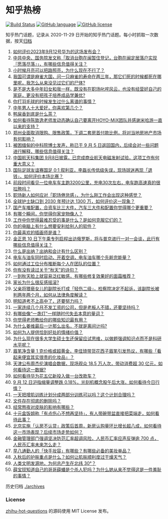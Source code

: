# 知乎热榜
[![Build Status](https://github.com/ToWeLong/zhihu-hot-questions/workflows/CI/badge.svg)](https://github.com/ToWeLong/zhihu-hot-questions/actions)
[![GitHub language](https://img.shields.io/badge/language-golang-orange.svg)](https://golang.org/)
[![GitHub license](https://img.shields.io/github/license/ToWeLong/zhihu-hot-questions)](https://github.com/ToWeLong/zhihu-hot-questions/blob/main/LICENSE)

知乎热门话题，记录从 2020-11-29 日开始的知乎热门话题。每小时抓取一次数据，按天[归档](./archives)

<!-- BEGIN -->

1. [如何评价2023年9月12号华为的这场发布会？](https://www.zhihu.com/question/621666836)
1. [中共中央、国务院发文称「取消台胞在闽暂住登记，台胞在闽定居落户实现『愿落尽落』」，有哪些信息值得关注？](https://www.zhihu.com/question/621690916)
1. [小时候月亮可以把路照亮，为什么现在不行了？](https://www.zhihu.com/question/615203708)
1. [我国可谓是麻雀大国，问一只麻雀的寿命在两三年，那它们死的时候都死在哪里呢，我怎么从来没见过它们的尸体?](https://www.zhihu.com/question/40031505)
1. [是不是大多中年妇女和我一样，既没有在职场叱咤风云，也没有经营好自己的家庭，更没有把孩子培养成品学兼优?](https://www.zhihu.com/question/620784519)
1. [你打羽毛球的时候发生过什么离谱的事情？](https://www.zhihu.com/question/499440466)
1. [中年男人十大爱好，你喜欢第几个？](https://www.zhihu.com/question/616695515)
1. [鸭屎香到底是什么茶？](https://www.zhihu.com/question/490757990)
1. [如何看待陈致逸老师发动态确认自己要离开HOYO-MiX团队并感谢米哈游一直以来的支持？](https://www.zhihu.com/question/621728574)
1. [郑州全面取消限购、限售政策，下调二套房首付款比例，将对当地房地产市场有何影响？](https://www.zhihu.com/question/621737323)
1. [被困缅甸的中科院博士发声，称已于 9 月 5 日返回国内，后续会对一些问题进行解释，哪些信息值得关注？](https://www.zhihu.com/question/621617850)
1. [中国航天科集团 9月8日披露，已完成商业航天电磁发射试验，这项工作有何重大意义？](https://www.zhihu.com/question/621616063)
1. [国际足球友谊赛国足 0:1 叙利亚，李磊长传低级失误，现场球迷再现「退钱」，如何评价本场比赛？](https://www.zhihu.com/question/621703596)
1. [前段时间看见一位电车车主跑3200公里，充电30次左右，电车跑高速真的很拉胯吗？](https://www.zhihu.com/question/615720289)
1. [职场新人如何应对「职场倦怠感」，为什么刚工作会出现这种感觉？](https://www.zhihu.com/question/620979940)
1. [全球护士缺口到 2030 年预计达 1300 万，如何评价这一现象？](https://www.zhihu.com/question/620587865)
1. [国产车堆配置，合资车比三大件，汽车三大件和配置你觉得哪个更重要？](https://www.zhihu.com/question/574194660)
1. [有哪个瞬间，你觉得你家宠物像人？](https://www.zhihu.com/question/299711639)
1. [工作中你觉得最难忍受的事是什么？是如何克服它们的？](https://www.zhihu.com/question/620916337)
1. [你的电脑上有什么想要安利给别人的软件？](https://www.zhihu.com/question/618451816)
1. [你最喜欢的插画师是谁？](https://www.zhihu.com/question/491885658)
1. [金正恩 10 日下午乘专列启程出访俄罗斯，将与普京进行一对一会谈，此行有哪些信息值得关注？](https://www.zhihu.com/question/621528026)
1. [什么是出纳？出纳和会计有什么区别？](https://www.zhihu.com/question/20030390)
1. [电车与油车同时启动，开着空调，电车油车哪个先耗完能量？](https://www.zhihu.com/question/621395576)
1. [如何通过工位分布推断每个人在团队的位置？](https://www.zhihu.com/question/621501858)
1. [你有没有读过关于"秋天"的诗句？](https://www.zhihu.com/question/621713901)
1. [一到秋天脸上就容易泛红敏感，有哪些修复效果好的面霜推荐？](https://www.zhihu.com/question/618787644)
1. [家长为什么很反感摇滚?](https://www.zhihu.com/question/605440300)
1. [父亲将猥亵女儿的副院长打成「轻伤二级」，检察院决定不起诉，该副院长被判两年两个月，如何从法律角度解读？](https://www.zhihu.com/question/621502497)
1. [明知道考不上高中了，还要努力吗？](https://www.zhihu.com/question/620796401)
1. [一家连续几个月不发工资的公司，但是老板人不错，还要坚持吗？](https://www.zhihu.com/question/614264917)
1. [有哪些像“一盏灯”一样随时代失去本意的量词？](https://www.zhihu.com/question/619801068)
1. [你觉得老师教给你的哪些知识最有用？](https://www.zhihu.com/question/621125769)
1. [为什么姜维最后一计那么出名，不就是离间计吗?](https://www.zhihu.com/question/621217527)
1. [如何为人提供恰到好处的情绪价值？](https://www.zhihu.com/question/577187416)
1. [为什么现在很多大学生硕士生还保留应试思维，以做题强调知识点而不是科研水平呢？](https://www.zhihu.com/question/537731762)
1. [眉笔净含量 1 克价格或超黄金，李佳琦带货花西子眉笔引发热议，有哪些「看起来便宜其实很贵的化妆品」？](https://www.zhihu.com/question/621490968)
1. [天津公布周杰伦演唱会数据，现场观众 18.5 万人次，带动消费超 30 亿元，如何看待这一数据?](https://www.zhihu.com/question/621610553)
1. [如何看待华为花五亿新投入做一台改款车？](https://www.zhihu.com/question/621669038)
1. [9 月 12 日沪指缩量调整跌 0.18%，光刻机概念股午后大涨，如何看待今日行情？](https://www.zhihu.com/question/621624184)
1. [一天把增肌训练计划分成两部分训练可以吗？这个计划合理吗？](https://www.zhihu.com/question/617066842)
1. [文件存在彻底的删除吗？](https://www.zhihu.com/question/619662369)
1. [经常熬夜对皮肤的影响有哪些？](https://www.zhihu.com/question/616292171)
1. [十元盒饭姐称「有点伤心不想再坚持」，有人带碗带盆直接把菜端走，如何看待此事？](https://www.zhihu.com/question/621490651)
1. [北京实施「认房不认贷」政策后首周，新房认购量环比增长超八成，如何看待这一市场表现？后续市场走势如何？](https://www.zhihu.com/question/621486039)
1. [金融管理部门强调坚决防范汇率超调风险，人民币汇率应声反弹逾 700 点，人民币汇率未来怎么走？](https://www.zhihu.com/question/621624179)
1. [早八通勤人的「快手妆容」有哪些？有哪些必备的美妆单品？](https://www.zhihu.com/question/618787313)
1. [入秋后的护肤重点是什么？如何让肌肤顺利度过干燥天气？](https://www.zhihu.com/question/617441501)
1. [人类文明发源地，为何总产生在北纬 30°？](https://www.zhihu.com/question/620621929)
1. [薛宝钗知道自己的哥哥薛蟠是个杀人犯吗？为什么她从来不觉得这是一件羞耻的事情？](https://www.zhihu.com/question/621472803)

<!-- END -->

历史归档 [./archives](./archives)


### License
[zhihu-hot-questions](https://github.com/towelong/zhihu-hot-questions) 的源码使用 MIT License 发布。